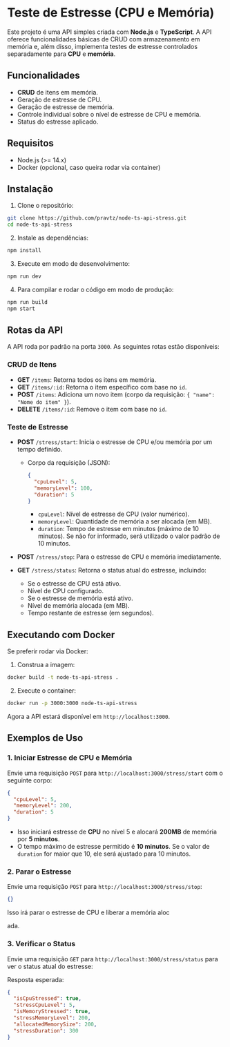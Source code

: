 # Teste de Estresse (CPU e Memória)

Este projeto é uma API simples criada com **Node.js** e **TypeScript**. A API oferece funcionalidades básicas de CRUD com armazenamento em memória e, além disso, implementa testes de estresse controlados separadamente para **CPU** e **memória**.

## Funcionalidades

- **CRUD** de itens em memória.
- Geração de estresse de CPU.
- Geração de estresse de memória.
- Controle individual sobre o nível de estresse de CPU e memória.
- Status do estresse aplicado.

## Requisitos

- Node.js (>= 14.x)
- Docker (opcional, caso queira rodar via container)

## Instalação

1. Clone o repositório:

```bash
git clone https://github.com/pravtz/node-ts-api-stress.git
cd node-ts-api-stress
```

2. Instale as dependências:

```bash
npm install
```

3. Execute em modo de desenvolvimento:

```bash
npm run dev
```

4. Para compilar e rodar o código em modo de produção:

```bash
npm run build
npm start
```

## Rotas da API

A API roda por padrão na porta `3000`. As seguintes rotas estão disponíveis:

### CRUD de Itens

- **GET** `/items`: Retorna todos os itens em memória.
- **GET** `/items/:id`: Retorna o item específico com base no `id`.
- **POST** `/items`: Adiciona um novo item (corpo da requisição: `{ "name": "Nome do item" }`).
- **DELETE** `/items/:id`: Remove o item com base no `id`.

### Teste de Estresse

- **POST** `/stress/start`: Inicia o estresse de CPU e/ou memória por um tempo definido.
  - Corpo da requisição (JSON):
    ```json
    {
      "cpuLevel": 5,
      "memoryLevel": 100,
      "duration": 5
    }
    ```
    - `cpuLevel`: Nível de estresse de CPU (valor numérico).
    - `memoryLevel`: Quantidade de memória a ser alocada (em MB).
    - `duration`: Tempo de estresse em minutos (máximo de 10 minutos). Se não for informado, será utilizado o valor padrão de 10 minutos.

- **POST** `/stress/stop`: Para o estresse de CPU e memória imediatamente.

- **GET** `/stress/status`: Retorna o status atual do estresse, incluindo:
  - Se o estresse de CPU está ativo.
  - Nível de CPU configurado.
  - Se o estresse de memória está ativo.
  - Nível de memória alocada (em MB).
  - Tempo restante de estresse (em segundos).

## Executando com Docker

Se preferir rodar via Docker:

1. Construa a imagem:

```bash
docker build -t node-ts-api-stress .
```

2. Execute o container:

```bash
docker run -p 3000:3000 node-ts-api-stress
```

Agora a API estará disponível em `http://localhost:3000`.

## Exemplos de Uso

### 1. Iniciar Estresse de CPU e Memória

Envie uma requisição `POST` para `http://localhost:3000/stress/start` com o seguinte corpo:

```json
{
  "cpuLevel": 5,
  "memoryLevel": 200,
  "duration": 5
}
```

- Isso iniciará estresse de **CPU** no nível 5 e alocará **200MB** de memória por **5 minutos**.
- O tempo máximo de estresse permitido é **10 minutos**. Se o valor de `duration` for maior que 10, ele será ajustado para 10 minutos.

### 2. Parar o Estresse

Envie uma requisição `POST` para `http://localhost:3000/stress/stop`:

```json
{}
```

Isso irá parar o estresse de CPU e liberar a memória aloc

ada.

### 3. Verificar o Status

Envie uma requisição `GET` para `http://localhost:3000/stress/status` para ver o status atual do estresse:

Resposta esperada:

```json
{
  "isCpuStressed": true,
  "stressCpuLevel": 5,
  "isMemoryStressed": true,
  "stressMemoryLevel": 200,
  "allocatedMemorySize": 200,
  "stressDuration": 300
}
```


